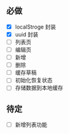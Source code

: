 ## 必做
* [x] localStroge 封装
* [x] uuid 封装
* [ ] 列表页
* [ ] 编辑页
* [ ] 新增
* [ ] 删除
* [ ] 缓存草稿
* [ ] 初始化恢复状态
* [ ] 存储数据到本地缓存

## 待定
* [ ] 新增列表功能
